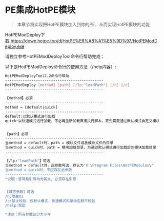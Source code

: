 # PE集成HotPE模块
> 本章节将实现把HotPE模块加入到你的PE，从而实现HotPE模块的功能

HotPEModDeploy下载:https://down.hotpe.top/d/HotPE%E6%A8%A1%E5%9D%97/HotPEModDeploy.exe

请独立参考HotPEModDeployTool命令行帮助完成：

以下是HotPEModDeploy命令行的使用方法（/help内容）:
```bash
HotPEModDeployTool2.2命令行帮助
---------------------------------------------
HotPEModDeploy [method] [path] [/lp:"loadPath"] [/h] [/c]
---------------------------------------------

【method】必须
---------------------------------------------
method = [default|quick]
---------------------------------------------
default:以默认模式进行加载
quick:以快速模式进行加载，不必再重新加载直接执行脚本，首先需要通过默认模式自定义模块加载目录进行加载


【path】必须
---------------------------------------------
当method = default时，path = 模块文件或放模块文件的目录
当method = quick时，path = 模块加载目录，为通过默认模式进行加载后的模块加载目录
---------------------------------------------

【/lp:"loadPath"】可选
当method = default时，此参数可选，默认为"X:\Program Files\HotPEModules\"
当method = quick时，不应存在此参数
---------------------------------------------
*说明：冒号和引号均为英文，必须存在引号


【其它参数】可选
/h:隐藏UI
/c:禁止校验，仅默认模式，快速模式和驱动包默不校验
/help:帮助

*注意：所有参数区分大小写
```
